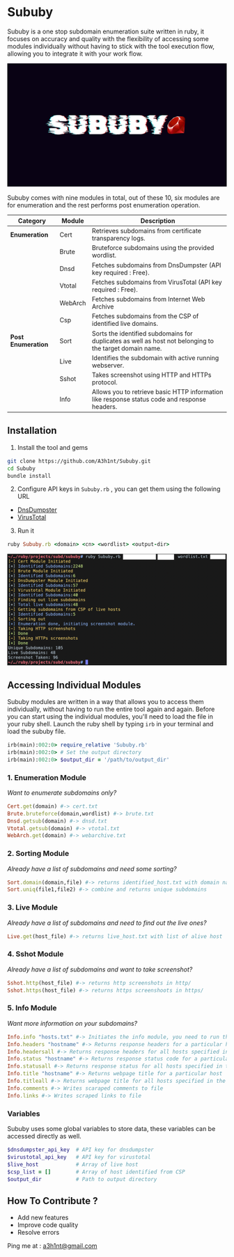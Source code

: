 # Sububy

Sububy is a one stop subdomain enumeration suite written in ruby, it focuses on accuracy and quality with the flexibility of accessing some modules individually without having to stick with the tool execution flow, allowing you to integrate it with your work flow.

![alt text](/Image/slogo.png)

Sububy comes with nine modules in total, out of these 10, six modules are for enumeration and the rest performs post enumeration operation.

| Category             | Module | Description                                                                                             |
| -------------------- | ------ | ------------------------------------------------------------------------------------------------------- |
| **Enumeration**      | Cert   | Retrieves subdomains from certificate transparency logs.                                                |
|                      | Brute  | Bruteforce subdomains using the provided wordlist.                                                      |
|                      | Dnsd   | Fetches subdomains from DnsDumpster (API key required : Free).                                          |
|                      | Vtotal | Fetches subdomains from VirusTotal (API key required : Free).                                           |
|                      | WebArch | Fetches subdomains from Internet Web Archive                                                           |
|                      | Csp    | Fetches subdomains from the CSP of identified live domains.                                             |
| **Post Enumeration** | Sort   | Sorts the identified subdomains for duplicates as well as host not belonging to the target domain name. |
|                      | Live   | Identifies the subdomain with active running webserver.                                                 |
|                      | Sshot  | Takes screenshot using HTTP and HTTPs protocol.                                                         |
|                      | Info   | Allows you to retrieve basic HTTP information like response status code and response headers.           |
## Installation

1. Install the tool and gems

```bash
git clone https://github.com/A3h1nt/Sububy.git
cd Sububy
bundle install 
```

2. Configure API keys in `Sububy.rb` , you can get them using the following URL

- [DnsDumpster](https://dnsdumpster.com/developer/)
- [VirusTotal](https://www.virustotal.com/gui/)

3. Run it

```rb
ruby Sububy.rb <domain> <cn> <wordlist> <output-dir>
```
![alt text](/Image/example.png)

## Accessing Individual Modules

Sububy modules are written in a way that allows you to access them individually, without having to run the entire tool again and again. Before you can start using the individual modules, you'll need to load the file in your ruby shell. Launch the ruby shell by typing `irb` in your terminal and load the sububy file.

```rb
irb(main):002:0> require_relative 'Sububy.rb'
irb(main):002:0> # Set the output directory
irb(main):002:0> $output_dir = '/path/to/output_dir'
```
### 1. Enumeration Module

*Want to enumerate subdomains only?*

```rb
Cert.get(domain) #-> cert.txt
Brute.bruteforce(domain,wordlist) #-> brute.txt
Dnsd.getsub(domain) #-> dnsd.txt
Vtotal.getsub(domain) #-> vtotal.txt
WebArch.get(domain) #-> webarchive.txt
```
### 2. Sorting Module

*Already have a list of subdomains and need some sorting?*

```rb
Sort.domain(domain,file) #-> returns identified_host.txt with domain name mentioned in subdomain
Sort.uniq(file1,file2) #-> combine and returns unique subdomains 
```
### 3. Live Module

*Already have a list of subdomains and need to find out the live ones?*

```rb
Live.get(host_file) #-> returns live_host.txt with list of alive host
```
### 4. Sshot Module

*Already have a list of subdomains and want to take screenshot?*

```rb
Sshot.http(host_file) #-> returns http screenshots in http/
Sshot.https(host_file) #-> returns https screenshoots in https/
```

### 5. Info Module

*Want more information on your subdomains?*

```rb
Info.info "hosts.txt" #-> Initiates the info module, you need to run this before you can use other methods
Info.headers "hostname" #-> Returns response headers for a particular host
Info.headersall #-> Returns response headers for all hosts specified in the file
Info.status "hostname" #-> Returns response status code for a particular host
Info.statusall #-> Returns response status for all hosts specified in the file
Info.title "hostname" #-> Returns webpage title for a particular host
Info.titleall #-> Returns webpage title for all hosts specified in the file
Info.comments #-> Writes scaraped comments to file
Info.links #-> Writes scraped links to file
```

### Variables

Sububy uses some global variables to store data, these variables can be accessed directly as well.

```rb
$dnsdumpster_api_key  # API key for dnsdumpster
$virustotal_api_key   # API key for virustotal
$live_host            # Array of live host
$csp_list = []        # Array of host identified from CSP
$output_dir           # Path to output directory
```

## How To Contribute ?

- Add new features
- Improve code quality
- Resolve errors

Ping me at : a3h1nt@gmail.com








